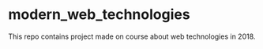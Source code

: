 # modern_web_technologies
This repo contains project made on course about web technologies in 2018.
